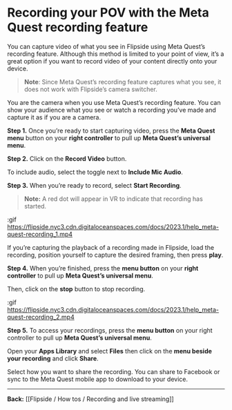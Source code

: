 # Recording your POV with the Meta Quest recording feature

You can capture video of what you see in Flipside using Meta Quest’s recording feature. Although this method is limited to your point of view, it’s a great option if you want to record video of your content directly onto your device.

>**Note**: Since Meta Quest’s recording feature captures what you see, it does not work with Flipside’s camera switcher.

You are the camera when you use Meta Quest’s recording feature. You can show your audience what you see or watch a recording you’ve made and capture it as if you are a camera.

**Step 1.** Once you’re ready to start capturing video, press the **Meta Quest menu** button on your **right controller** to pull up **Meta Quest’s universal menu**.

**Step 2.** Click on the **Record Video** button.

To include audio, select the toggle next to **Include Mic Audio**.

**Step 3.** When you’re ready to record, select **Start Recording**.

>**Note:** A red dot will appear in VR to indicate that recording has started. 

:gif https://flipside.nyc3.cdn.digitaloceanspaces.com/docs/2023.1/help_meta-quest-recording_1.mp4

If you’re capturing the playback of a recording made in Flipside, load the recording, position yourself to capture the desired framing, then press **play**.

**Step 4.** When you’re finished, press the **menu button** on your **right controller** to pull up **Meta Quest’s universal menu**.

Then, click on the **stop** button to stop recording.

:gif https://flipside.nyc3.cdn.digitaloceanspaces.com/docs/2023.1/help_meta-quest-recording_2.mp4

**Step 5.** To access your recordings,  press the **menu button** on your right controller to pull up **Meta Quest’s universal menu**.

Open your **Apps Library** and select **Files** then click on the **menu beside your recording** and click **Share**.

Select how you want to share the recording. You can share to Facebook or sync to the Meta Quest mobile app to download to your device.

---

**Back:** [[Flipside / How tos / Recording and live streaming]]
